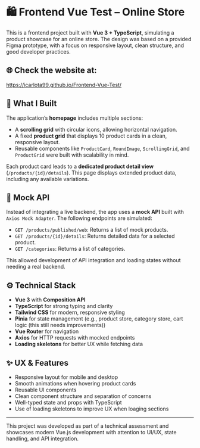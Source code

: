 # 🛍️ Frontend Vue Test – Online Store

This is a frontend project built with **Vue 3 + TypeScript**, simulating a product showcase for an online store. The design was based on a provided Figma prototype, with a focus on responsive layout, clean structure, and good developer practices.

## 🌐 Check the website at:
https://icarlota99.github.io/Frontend-Vue-Test/

## 🧩 What I Built

The application’s **homepage** includes multiple sections:

- A **scrolling grid** with circular icons, allowing horizontal navigation.
- A fixed **product grid** that displays 10 product cards in a clean, responsive layout.
- Reusable components like `ProductCard`, `RoundImage`, `ScrollingGrid`, and `ProductGrid` were built with scalability in mind.

Each product card leads to a **dedicated product detail view** (`/products/{id}/details`). This page displays extended product data, including any available variations.

## 🔌 Mock API

Instead of integrating a live backend, the app uses a **mock API** built with `Axios Mock Adapter`. The following endpoints are simulated:

- `GET /products/published/web`: Returns a list of mock products.
- `GET /products/{id}/details`: Returns detailed data for a selected product.
- `GET /categories`: Returns a list of categories.

This allowed development of API integration and loading states without needing a real backend.

## ⚙️ Technical Stack

- **Vue 3** with **Composition API**
- **TypeScript** for strong typing and clarity
- **Tailwind CSS** for modern, responsive styling
- **Pinia** for state management (e.g., product store, category store, cart logic (this still needs improvements))
- **Vue Router** for navigation
- **Axios** for HTTP requests with mocked endpoints
- **Loading skeletons** for better UX while fetching data

## ✨ UX & Features

- Responsive layout for mobile and desktop
- Smooth animations when hovering product cards
- Reusable UI components
- Clean component structure and separation of concerns
- Well-typed state and props with TypeScript
- Use of loading skeletons to improve UX when loaging sections

---

This project was developed as part of a technical assessment and showcases modern Vue.js development with attention to UI/UX, state handling, and API integration.
